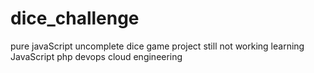 # dice_challenge

pure javaScript
uncomplete dice game project
still not working
learning JavaScript
php
devops 
cloud engineering 
